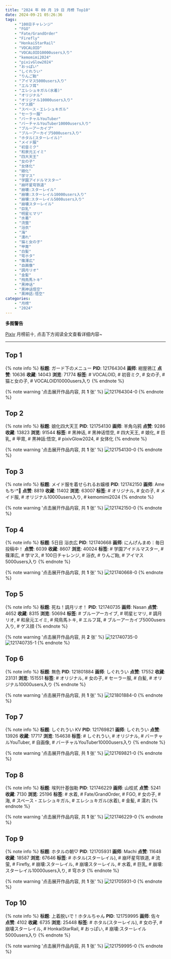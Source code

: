 ```yaml
---
title: "2024 年 09 月 19 日 月榜 Top10"
date: 2024-09-21 05:26:36
tags:
    - "100日チャレンジ"
    - "FGO"
    - "Fate/GrandOrder"
    - "Firefly"
    - "HonkaiStarRail"
    - "VOCALOID"
    - "VOCALOID10000users入り"
    - "kemomimi2024"
    - "pixivGlow2024"
    - "おっぱい"
    - "しぐれうい"
    - "りんご飴"
    - "アイマス5000users入り"
    - "エルフ耳"
    - "エレシュキガル(水着)"
    - "オリジナル"
    - "オリジナル10000users入り"
    - "ゲス顔"
    - "スペース・エレシュキガル"
    - "セーラー服"
    - "バーチャルYouTuber"
    - "バーチャルYouTuber10000users入り"
    - "ブルーアーカイブ"
    - "ブルーアーカイブ5000users入り"
    - "ホタル(スターレイル)"
    - "メイド服"
    - "初音ミク"
    - "和泉元エイミ"
    - "四大天王"
    - "女の子"
    - "女体化"
    - "娘化"
    - "学マス"
    - "学園アイドルマスター"
    - "崩坏星穹铁道"
    - "崩壊:スターレイル"
    - "崩壊:スターレイル10000users入り"
    - "崩壊:スターレイル5000users入り"
    - "崩壊スターレイル"
    - "巨乳"
    - "明星ヒマリ"
    - "水着"
    - "流萤"
    - "浴衣"
    - "海"
    - "濡れ"
    - "猫と女の子"
    - "甲胄"
    - "白髪"
    - "穹ホタ"
    - "篠澤広"
    - "自画像"
    - "調月リオ"
    - "金髪"
    - "飛鳥馬トキ"
    - "黑神话"
    - "黑神话悟空"
    - "黒神話:悟空"
categories:
    - "月榜"
    - "2024"
---
```


<i class="fa fa-triangle-exclamation"></i>**多图警告**<i class="fa fa-triangle-exclamation"></i>

[Pixiv](https://www.pixiv.net/) 月榜前十, 点击下方阅读全文查看详细内容~

<!-- more -->

---

## Top 1

{% note info %}
**标题**: ガード下のメニュー
**PID**: 121764304 **画师**: 紺屋鴉江
**点赞**: 10636 **收藏**: 14043 **浏览**: 71774
**标签**: # VOCALOID, # 初音ミク, # 女の子, # 猫と女の子, # VOCALOID10000users入り
{% endnote %}

{% note warning '点击展开作品内容, 共 **1** 张' %}
![121764304-0](https://i.pixiv.re/img-original/img/2024/08/23/21/21/14/121764304_p0.jpg)
{% endnote %}

## Top 2

{% note info %}
**标题**: 娘化四大天王
**PID**: 121754130 **画师**: 羊角乌鸦
**点赞**: 9286 **收藏**: 13823 **浏览**: 91544
**标签**: # 黑神话, # 黑神话悟空, # 四大天王, # 娘化, # 巨乳, # 甲胄, # 黒神話:悟空, # pixivGlow2024, # 女体化
{% endnote %}

{% note warning '点击展开作品内容, 共 **1** 张' %}
![121754130-0](https://i.pixiv.re/img-original/img/2024/08/23/14/22/19/121754130_p0.jpg)
{% endnote %}

## Top 3

{% note info %}
**标题**: メイド服を着せられるお嬢様
**PID**: 121742150 **画师**: Ameもちᵕ̈*🍭
**点赞**: 8819 **收藏**: 11402 **浏览**: 63007
**标签**: # オリジナル, # 女の子, # メイド服, # オリジナル10000users入り, # kemomimi2024
{% endnote %}

{% note warning '点击展开作品内容, 共 **1** 张' %}
![121742150-0](https://i.pixiv.re/img-original/img/2024/08/23/00/40/37/121742150_p0.jpg)
{% endnote %}

## Top 4

{% note info %}
**标题**: 5日目 浴衣広
**PID**: 121740668 **画师**: にんげんまめ￤毎日投稿中！
**点赞**: 6039 **收藏**: 8607 **浏览**: 40024
**标签**: # 学園アイドルマスター, # 篠澤広, # 学マス, # 100日チャレンジ, # 浴衣, # りんご飴, # アイマス5000users入り
{% endnote %}

{% note warning '点击展开作品内容, 共 **1** 张' %}
![121740668-0](https://i.pixiv.re/img-original/img/2024/08/23/00/00/33/121740668_p0.png)
{% endnote %}

## Top 5

{% note info %}
**标题**: 死ね！調月リオ！
**PID**: 121740735 **画师**: Nasan
**点赞**: 4652 **收藏**: 8315 **浏览**: 50694
**标签**: # ブルーアーカイブ, # 明星ヒマリ, # 調月リオ, # 和泉元エイミ, # 飛鳥馬トキ, # エルフ耳, # ブルーアーカイブ5000users入り, # ゲス顔
{% endnote %}

{% note warning '点击展开作品内容, 共 **2** 张' %}
![121740735-0](https://i.pixiv.re/img-original/img/2024/08/23/00/01/01/121740735_p0.jpg)
![121740735-1](https://i.pixiv.re/img-original/img/2024/08/23/00/01/01/121740735_p1.jpg)
{% endnote %}

## Top 6

{% note info %}
**标题**: 無色
**PID**: 121801884 **画师**: しぐれうい
**点赞**: 17552 **收藏**: 23131 **浏览**: 151551
**标签**: # オリジナル, # 女の子, # セーラー服, # 白髪, # オリジナル10000users入り
{% endnote %}

{% note warning '点击展开作品内容, 共 **1** 张' %}
![121801884-0](https://i.pixiv.re/img-original/img/2024/08/25/00/00/08/121801884_p0.jpg)
{% endnote %}

## Top 7

{% note info %}
**标题**: しぐれうい KV
**PID**: 121769821 **画师**: しぐれうい
**点赞**: 13926 **收藏**: 17717 **浏览**: 154638
**标签**: # しぐれうい, # オリジナル, # バーチャルYouTuber, # 自画像, # バーチャルYouTuber10000users入り
{% endnote %}

{% note warning '点击展开作品内容, 共 **1** 张' %}
![121769821-0](https://i.pixiv.re/img-original/img/2024/08/24/00/00/16/121769821_p0.png)
{% endnote %}

## Top 8

{% note info %}
**标题**: 埃列什基伽勒
**PID**: 121746229 **画师**: 山桂贰
**点赞**: 5241 **收藏**: 7130 **浏览**: 25196
**标签**: # 水着, # Fate/GrandOrder, # FGO, # 女の子, # 海, # スペース・エレシュキガル, # エレシュキガル(水着), # 金髪, # 濡れ
{% endnote %}

{% note warning '点击展开作品内容, 共 **1** 张' %}
![121746229-0](https://i.pixiv.re/img-original/img/2024/08/23/04/55/18/121746229_p0.jpg)
{% endnote %}

## Top 9

{% note info %}
**标题**: ホタルの朝♡
**PID**: 121705931 **画师**: Machi
**点赞**: 11648 **收藏**: 18587 **浏览**: 67646
**标签**: # ホタル(スターレイル), # 崩坏星穹铁道, # 流萤, # Firefly, # 崩壊:スターレイル, # 崩壊スターレイル, # 水着, # 巨乳, # 崩壊:スターレイル10000users入り, # 穹ホタ
{% endnote %}

{% note warning '点击展开作品内容, 共 **1** 张' %}
![121705931-0](https://i.pixiv.re/img-original/img/2024/08/21/21/31/44/121705931_p0.jpg)
{% endnote %}

## Top 10

{% note info %}
**标题**: 上着脱いで！ホタルちゃん
**PID**: 121759995 **画师**: 佐々
**点赞**: 4102 **收藏**: 6735 **浏览**: 25448
**标签**: # ホタル(スターレイル), # 女の子, # 崩壊スターレイル, # HonkaiStarRail, # おっぱい, # 崩壊:スターレイル5000users入り
{% endnote %}

{% note warning '点击展开作品内容, 共 **1** 张' %}
![121759995-0](https://i.pixiv.re/img-original/img/2024/08/23/19/01/39/121759995_p0.jpg)
{% endnote %}
